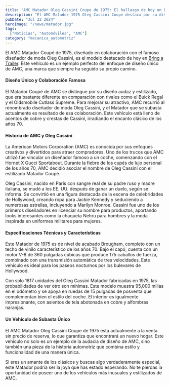 ```yaml
---
title: "AMC Matador Oleg Cassini Coupe de 1975: El hallazgo de hoy en Bring a Trailer"
description: "El AMC Matador 1975 Oleg Cassini Coupe destaca por su diseño único y su historia fascinante."
pubDate: "Jul 22 2024"
heroImage: "/news/matador.jpg"
tags:
  ["Noticias", "Automóviles", "AMC"]
category: "mecanica_automotriz"
---
```


El AMC Matador Coupé de 1975, diseñado en colaboración con el famoso diseñador de moda Oleg Cassini, es el modelo destacado de hoy en [Bring a Trailer](https://bringatrailer.com). Este vehículo es un ejemplo perfecto del enfoque de diseño único de AMC, una marca que siempre ha seguido su propio camino.

#### Diseño Único y Colaboración Famosa

El Matador Coupé de AMC se distingue por su diseño audaz y estilizado, que era bastante diferente en comparación con rivales como el Buick Regal y el Oldsmobile Cutlass Supreme. Para mejorar su atractivo, AMC recurrió al renombrado diseñador de moda Oleg Cassini, y el Matador que se subasta actualmente es resultado de esa colaboración. Este vehículo está lleno de acentos de cobre y crestas de Cassini, irradiando el encanto clásico de los años 70.

#### Historia de AMC y Oleg Cassini

La American Motors Corporation (AMC) es conocida por sus enfoques creativos y divertidos para atraer compradores. Uno de los trucos que AMC utilizó fue vincular un diseñador famoso a un coche, comenzando con el Hornet X Gucci Sportabout. Durante la fiebre de los cupés de lujo personal de los años 70, AMC decidió asociar el nombre de Oleg Cassini con el estilizado Matador Coupé.

Oleg Cassini, nacido en París con sangre real de su padre ruso y madre italiana, se mudó a los EE. UU. después de ganar un duelo, según se informa. Se convirtió en una figura destacada de la escena de celebridades de Hollywood, creando ropa para Jackie Kennedy y seduciendo a numerosas estrellas, incluyendo a Marilyn Monroe. Cassini fue uno de los primeros diseñadores en licenciar su nombre para productos, aportando looks interesantes como la chaqueta Nehru para hombres y la moda inspirada en uniformes militares para mujeres.

#### Especificaciones Técnicas y Características

Este Matador de 1975 es de nivel de acabado Brougham, completo con un techo de vinilo característico de los años 70. Bajo el capó, cuenta con un motor V-8 de 360 pulgadas cúbicas que produce 175 caballos de fuerza, combinado con una transmisión automática de tres velocidades. Este vehículo es ideal para los paseos nocturnos por los bulevares de Hollywood.

Con solo 1817 unidades del Oleg Cassini Matador fabricadas en 1975, las probabilidades de ver otro son mínimas. Este modelo muestra 95,000 millas en el odómetro y se apoya en ruedas de 15 pulgadas de posventa que complementan bien el estilo del coche. El interior es igualmente impresionante, con asientos de tela abotonada en cobre y alfombras naranjas.

#### Un Vehículo de Subasta Único

El AMC Matador Oleg Cassini Coupe de 1975 está actualmente a la venta sin precio de reserva, lo que garantiza que encontrará un nuevo hogar. Este vehículo no solo es un ejemplo de la audacia de diseño de AMC, sino también una pieza de la historia automotriz que combina estilo y funcionalidad de una manera única.

Si eres un amante de los clásicos y buscas algo verdaderamente especial, este Matador podría ser la joya que has estado esperando. No te pierdas la oportunidad de poseer uno de los vehículos más inusuales y estilizados de AMC.